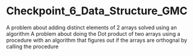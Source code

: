 # Checkpoint_6_Data_Structure_GMC
A problem about adding distinct elements of 2 arrays solved using an algorithm 
A problem about doing the Dot product of two arrays using a procedure with an algorithm that figures out if the arrays are orthognal by calling the procedure
